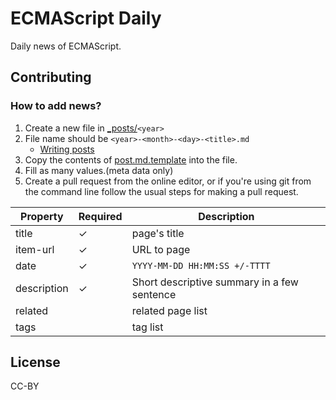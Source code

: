 # ECMAScript Daily 

Daily news of ECMAScript.

## Contributing

### How to add news?

1. Create a new file in [_posts/](https://github.com/ecmascript-daily/ecmascript-daily.github.com/tree/master/_posts)`<year>`
2. File name should be `<year>-<month>-<day>-<title>.md`
    - [Writing posts](http://jekyllrb.com/docs/posts/ "Writing posts")
3. Copy the contents of [post.md.template](template/post.md.template) into the file.
4. Fill as many values.(meta data only)
5. Create a pull request from the online editor, or if you're using git from the command line follow the usual steps for making a pull request.

| Property | Required | Description |
|----------|----------|-------------|
| title | ✓ | page's title |
| item-url | ✓ | URL to page |
| date | ✓ | `YYYY-MM-DD HH:MM:SS +/-TTTT` |
| description | ✓ | Short descriptive summary in a few sentence |
| related |  | related page list |
| tags |  | tag list |


## License

CC-BY


